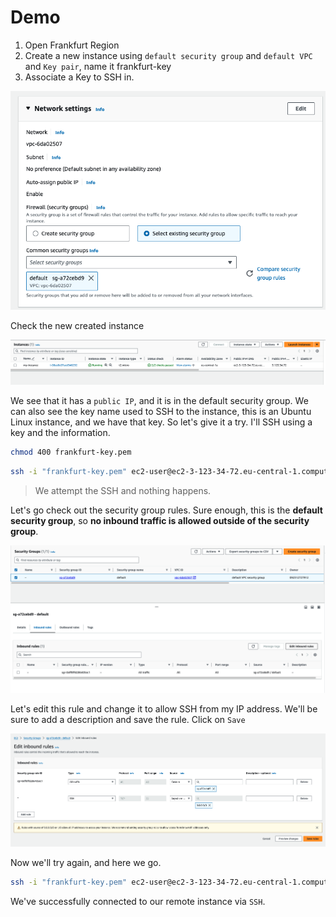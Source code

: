 # Demo

1. Open Frankfurt Region
2. Create a new instance using `default security group` and `default VPC` and `Key pair`, name it frankfurt-key
3. Associate a Key to SSH in.

![Networking settings](./.resources/login/01-networking-settings.png)

Check the new created instance

![New instance](./.resources/login/02-new-instance.png)

We see that it has a `public IP`, and it is in the default security group. We can also see the key name used to SSH to the instance, this is an Ubuntu Linux instance, and we have that key. So let's give it a try. I'll SSH using a key and the information. 

```bash
chmod 400 frankfurt-key.pem
```

```bash
ssh -i "frankfurt-key.pem" ec2-user@ec2-3-123-34-72.eu-central-1.compute.amazonaws.com
```

> We attempt the SSH and nothing happens. 

Let's go check out the security group rules. Sure enough, this is the **default security group**, so **no inbound traffic is allowed outside of the security group**.

![Default SG](./.resources/login/03-default-sg.png)

Let's edit this rule and change it to allow SSH from my IP address. We'll be sure to add a description and save the rule. Click on `Save`

![Updated inbound rules](./.resources/login/04-updated-ir.png)

Now we'll try again, and here we go. 

```bash
ssh -i "frankfurt-key.pem" ec2-user@ec2-3-123-34-72.eu-central-1.compute.amazonaws.com
```

We've successfully connected to our remote instance via `SSH`. 